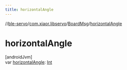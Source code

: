 ```yaml
---
title: horizontalAngle
---
```

//[ble-servo](../../../index.html)/[com.xiaor.libservo](../index.html)/[BoardMsg](index.html)/[horizontalAngle](horizontal-angle.html)



# horizontalAngle



[androidJvm]\
var [horizontalAngle](horizontal-angle.html): [Int](https://kotlinlang.org/api/latest/jvm/stdlib/kotlin/-int/index.html)




